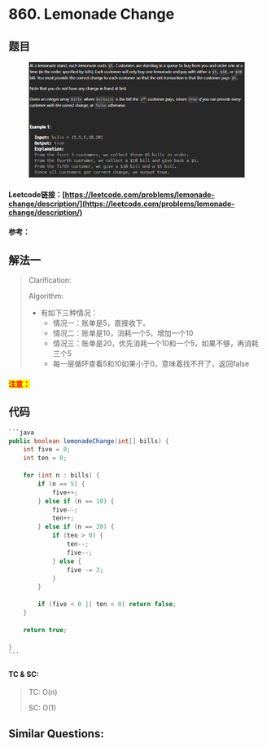 # 860. Lemonade Change

## 题目

<figure><img src="../../.gitbook/assets/image (5).png" alt=""><figcaption></figcaption></figure>

#### Leetcode链接：[https://leetcode.com/problems/lemonade-change/description/](https://leetcode.com/problems/lemonade-change/description/)

#### 参考：

## 解法一

> Clarification:&#x20;
>
> Algorithm:&#x20;
>
> * 有如下三种情况：
>   * 情况一：账单是5，直接收下。
>   * 情况二：账单是10，消耗一个5，增加一个10
>   * 情况三：账单是20，优先消耗一个10和一个5，如果不够，再消耗三个5
>   * 每一层循环查看5和10如果小于0，意味着找不开了，返回false

#### <mark style="color:red;">注意：</mark>

## 代码

````java
```java
public boolean lemonadeChange(int[] bills) {
    int five = 0;
    int ten = 0;

    for (int n : bills) {
        if (n == 5) {
            five++;
        } else if (n == 10) {
            five--;
            ten++;
        } else if (n == 20) {
            if (ten > 0) {
                ten--;
                five--;
            } else {
                five -= 3;
            }
        }

        if (five < 0 || ten < 0) return false;
    }

    return true;

}
```
````

#### TC & SC:&#x20;

> TC: O(n)
>
> SC: O(1)

## **Similar Questions:**&#x20;
